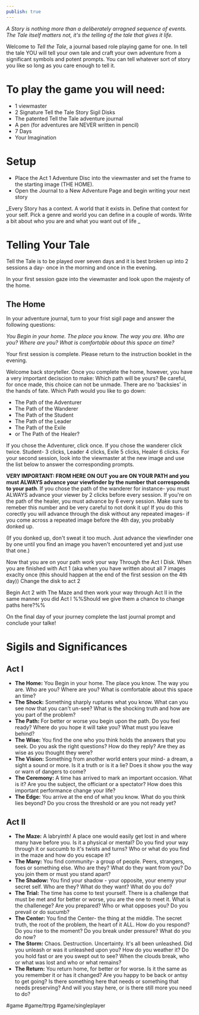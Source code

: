 ```yaml
---
publish: true
---
```

*A Story is nothing more than a deliberately arragned sequence of events. The Tale itself matters not, it's the telling of the tale that gives it life.*

Welcome to *Tell the Tale*, a journal based role playing game for one.
In tell the tale YOU will tell your own tale and craft your own adventure from a significant symbols and potent prompts. You can tell whatever sort of story you like so long as you care enough to tell it.

# To play the game you will need:
- 1 viewmaster
- 2 Signature Tell the Tale Story Sigil Disks
- The patented Tell the Tale adventure journal
- A pen (for adventures are NEVER written in pencil)
- 7 Days
- Your Imagination

# Setup
- Place the Act 1 Adventure Disc into the viewmaster and set the frame to the starting image (THE HOME).
- Open the Journal to a New Adventure Page and begin writing your next story

_Every Story has a context. A world that it exists in. Define that context for your self. Pick a genre and world you can define in a couple of words. Write a bit about who you are and what you want out of life _ 

# Telling Your Tale
Tell the Tale is to be played over seven days and it is best broken up into 2 sessions a day- once in the morning and once in the evening.

In your first session gaze into the viewmaster and look upon the majesty of the home.

## The Home
In your adventure journal, turn to your frist sigil page and answer the following questions:

*You Begin in your home. The place you know. The way you are.  Who are you? Where are you? What is comfortable about this space an time?*
      
	  
Your first session is complete. Please return to the instruction booklet in the evening.

Welcome back storyteller. 
Once you complete the home, however, you have a very important deciscion to make: Which path will be yours? Be careful, for once made, this choice can not be unmade. There are no 'backsies' in the hands of fate. Which Path would you like to go down:
- The Path of the Adventurer
- The Path of the Wanderer 
- The Path of the Student 
- The Path of the Leader
- The Path of the Exile
- or The Path of the Healer?

If you chose the Adventurer, click once. If you chose the wanderer click twice. Student- 3 clicks, Leader 4 clicks, Exile 5 clicks, Healer 6 clicks. 
For your second session, look into the viewmaster at the new image and use the list below to answer the corresponding prompts.

**VERY IMPORTANT: FROM HERE ON OUT you are ON YOUR PATH and you must ALWAYS advance your viewfinder by the number that corresponds to your path**. If you chose the path of the wanderer for instance- you must ALWAYS advance your viewer by 2 clicks before every session. If you're on the path of the healer, you must advance by 6 every session. Make sure to remeber this number and be very careful to not donk it up! If you do this corectly you will advance through the disk without any repeated images- if you come across a repeated image before the 4th day, you probably donked up.

(If you donked up, don't sweat it too much. Just advance the viewfinder one by one until you find an image you haven't encountered yet and just use that one.)

Now that you are on your path work your way Through the Act I Disk. When you are finished with Act 1 (aka when you have written about all 7 images exaclty once (this should happen at the end of the first session on the 4th day)) Change the disk to act 2

Begin Act 2 with The Maze and then work your way through Act II in the same manner you did Act I
%%Should we give them a chance to change paths here?%%


On the final day of your journey complete the last journal prompt and conclude your talke!

# Sigils and Significances
## Act I
- **The Home:** You Begin in your home. The place you know. The way you are.  Who are you? Where are you? What is comfortable about this space an time?
- **The Shock:** Something sharply ruptures what you know. What can you see now that you can't un-see? What is the shocking truth and how are you part of the problem?
- **The Path:** For better or worse you begin upon the path. Do you feel ready? Where do you hope it will take you? What must you leave behind?
- **The Wise:** You find the one who you think holds the answers that you seek. Do you ask the right questions? How do they reply? Are they as wise as you thought they were?
- **The Vision:** Something from another world enters your mind- a dream, a sight a sound or more. Is it a truth or is it a lie? Does it show you the way or warn of dangers to come?
- **The Ceremony:** A time has arrived to mark an important occasion. What is it? Are you the subject, the officiant or a spectator? How does this important performance change your life?
- **The Edge:** You arrive at the end of what you know. What do you think lies beyond? Do you cross the threshold or are you not ready yet?

## Act II
- **The Maze:** A labryinth! A place one would easily get lost in and where many have before you. Is it a physical or mental? Do you find your way through it or succumb to it's twists and turns? Who or what do you find in the maze and how do you  escape it?
- **The Many:** You find community- a group of people. Peers, strangers, foes or something else. Who are they? What do they want from you? Do you join them or must you stand apart?
- **The Shadow:** You find your shadow - your opposite, your enemy your secret self. Who are they? What do they want? What do you do?
- **The Trial:** The time has come to test yourself. There is a challenge that must be met and for better or worse, you are the one to meet it. What is the challenege? Are you prepared? Who or what opposes you? Do you prevail or do sucumb?
- **The Center:** You find the Center- the thing at the middle. The secret truth, the root of the problem, the heart of it ALL. How do you respond? Do you rise to the moment? Do you break under pressure? What do you do now?
- **The Storm:** Chaos. Destruction. Uncertainty. It's all been unleashed. Did you unleash or was it unleashed upon you? How do you weather it? Do you hold fast or are you swept out to see? When the clouds break, who or what was lost and who or what remains?
- **The Return:** You return home, for better or for worse. Is it the same as you remember it or has it changed? Are you happy to be back or antsy to get going? Is there something here that needs or something that needs preserving? And will you stay here, or is there still more you need to do? 

#game #game/ttrpg #game/singleplayer 